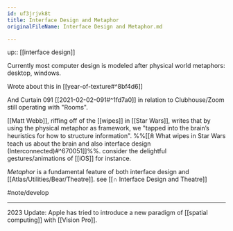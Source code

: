 ```yaml
---
id: uf3jrjvk8t
title: Interface Design and Metaphor
originalFileName: Interface Design and Metaphor.md

---
```


up:: [[interface design]]

Currently most computer design is modeled after physical world metaphors: desktop, windows.

Wrote about this in [[year-of-texture#^8bf4d6]]

And Curtain 091 [[2021-02-02-091#^1fd7a0]] in relation to Clubhouse/Zoom still operating with "Rooms".

[[Matt Webb]], riffing off of the [[wipes]] in [[Star Wars]], writes that by using the physical metaphor as framework, we "tapped into the brain’s heuristics for how to structure information". %%[[𖠫 What wipes in Star Wars teach us about the brain and also interface design (Interconnected)#^670051]]%%. consider the delightful gestures/animations of [[iOS]] for instance.

*Metaphor* is a fundamental feature of both interface design and  [[Atlas/Utilities/Bear/Theatre]]. see [[∩ Interface Design and Theatre]]

#note/develop

***

2023 Update: Apple has tried to introduce a new paradigm of [[spatial computing]] with [[Vision Pro]].
